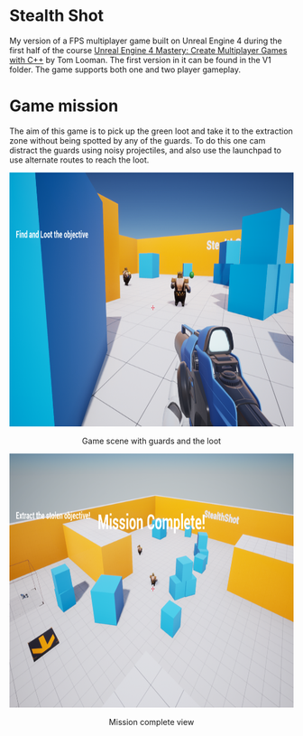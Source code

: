 # Stealth Shot
My version of a FPS multiplayer game built on Unreal Engine 4 during the first half of the course [Unreal Engine 4 Mastery: Create Multiplayer Games with C++](https://www.udemy.com/course/unrealengine-cpp/) by Tom Looman.
The first version in it can be found in the V1 folder. The game supports both one and two player gameplay.

# Game mission
The aim of this game is to pick up the green loot and take it to the extraction zone without being spotted by any of the guards. To do this one cam distract the guards using noisy projectiles, and also use the launchpad to use alternate routes to reach the loot.

<p align="center">
<img width="800" height="450" src="https://github.com/priyanka1706/Stealth-Shot/blob/master/V1/GamePlay.png"> </p>
<p align="center"> Game scene with guards and the loot </p>

<p align="center">
<img width="800" height="450" src="https://github.com/priyanka1706/Stealth-Shot/blob/master/V1/MissionComplete.png"> </p>
<p align="center"> Mission complete view </p>
